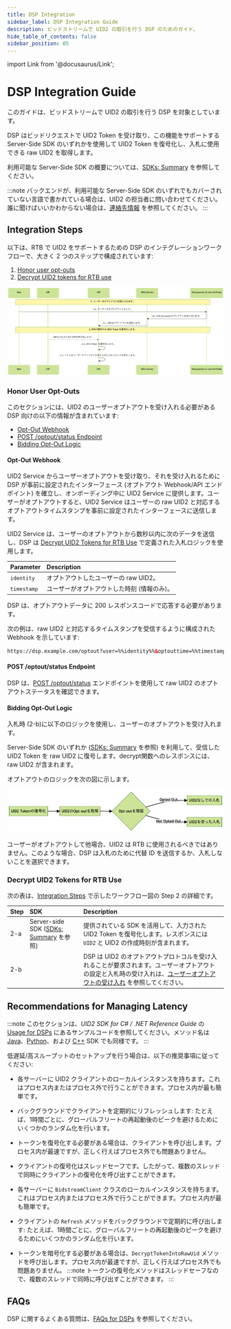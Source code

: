 ```yaml
---
title: DSP Integration
sidebar_label: DSP Integration Guide
description: ビッドストリームで UID2 の取引を行う DSP のためのガイド。
hide_table_of_contents: false
sidebar_position: 05
---
```


import Link from '@docusaurus/Link';

# DSP Integration Guide

このガイドは、<Link href="../ref-info/glossary-uid#gl-bidstream">ビッドストリーム</Link>で UID2 の取引を行う DSP を対象としています。

DSP はビッドリクエストで UID2 Token を受け取り、この機能をサポートする Server-Side SDK のいずれかを使用して UID2 Token を復号化し、入札に使用できる raw UID2 を取得します。

利用可能な Server-Side SDK の概要については、[SDKs: Summary](../sdks/summary-sdks.md) を参照してください。

:::note
バックエンドが、利用可能な Server-Side SDK のいずれでもカバーされていない言語で書かれている場合は、UID2 の担当者に問い合わせてください。誰に聞けばいいかわからない場合は、[連絡先情報](../getting-started/gs-account-setup.md#contact-info) を参照してください。
:::

## Integration Steps 

以下は、RTB で UID2 をサポートするための DSP のインテグレーションワークフローで、大きく 2 つのステップで構成されています:
1. [Honor user opt-outs](#honor-user-opt-outs)
2. [Decrypt UID2 tokens for RTB use](#decrypt-uid2-tokens-for-rtb-use)

![](images/dsp-guide-flow-mermaid.png)

### Honor User Opt-Outs

このセクションには、UID2 のユーザーオプトアウトを受け入れる必要がある DSP 向けの以下の情報が含まれています:

- [Opt-Out Webhook](#opt-out-webhook)
- [POST /optout/status Endpoint](#post-optoutstatus-endpoint)
- [Bidding Opt-Out Logic](#bidding-opt-out-logic)

#### Opt-Out Webhook

UID2 Service からユーザーオプトアウトを受け取り、それを受け入れるために DSP が事前に設定されたインターフェース (オプトアウト Webhook/API エンドポイント) を確立し、オンボーディング中に UID2 Service に提供します。ユーザーがオプトアウトすると、UID2 Service はユーザーの raw UID2 と対応するオプトアウトタイムスタンプを事前に設定されたインターフェースに送信します。

UID2 Service は、ユーザーのオプトアウトから数秒以内に次のデータを送信し、DSP は [Decrypt UID2 Tokens for RTB Use](#decrypt-uid2-tokens-for-rtb-use) で定義された入札ロジックを使用します。

| Parameter | Description |
| :--- | :--- |
| `identity` | オプトアウトしたユーザーの raw UID2。 |
| `timestamp` | ユーザーがオプトアウトした時刻 (情報のみ)。 |

DSP は、オプトアウトデータに 200 レスポンスコードで応答する必要があります。

次の例は、raw UID2 と対応するタイムスタンプを受信するように構成された Webhook を示しています:

```html
https://dsp.example.com/optout?user=%%identity%%&optouttime=%%timestamp%%
```

#### POST /optout/status Endpoint

DSP は、[POST&nbsp;/optout/status](../endpoints/post-optout-status.md) エンドポイントを使用して raw UID2 のオプトアウトステータスを確認できます。

#### Bidding Opt-Out Logic

入札時 (2-b)に以下のロジックを使用し、ユーザーのオプトアウトを受け入れます。

Server-Side SDK のいずれか ([SDKs: Summary](../sdks/summary-sdks.md) を参照) を利用して、受信した UID2 Token を raw UID2 に復号します。decrypt関数へのレスポンスには、raw UID2 が含まれます。

オプトアウトのロジックを次の図に示します。

![](images/dsp-guide-optout-check-mermaid.png)

ユーザーがオプトアウトして他場合、UID2 は RTB に使用されるべきではありません。このような場合、DSP は入札のために代替 ID を送信するか、入札しないことを選択できます。

### Decrypt UID2 Tokens for RTB Use

次の表は、[Integration Steps](#integration-steps) で示したワークフロー図の Step 2 の詳細です。

| Step | SDK | Description |
| :--- | :--- | :--- |
| 2-a  | Server-side SDK ([SDKs: Summary](../sdks/summary-sdks.md) を参照) | 提供されている SDK を活用して、入力された UID2 Token を復号化します。レスポンスには `UID2` と UID2 の作成時刻が含まれます。 |
| 2-b  | | DSP は UID2 のオプトアウトプロトコルを受け入れることが要求されます。ユーザーオプトアウトの設定と入札時の受け入れは、[ユーザーオプトアウトの受け入れ](#honor-user-opt-outs) を参照してください。 |

## Recommendations for Managing Latency

:::note
このセクションは、*UID2 SDK for C# / .NET Reference Guide* の [Usage for DSPs](../sdks/uid2-sdk-ref-csharp-dotnet.md#usage-for-dsps) にあるサンプルコードを参照してください。メソッド名は [Java](../sdks/uid2-sdk-ref-java.md#usage-for-dsps)、[Python](../sdks/uid2-sdk-ref-python.md#usage-for-dsps)、および [C++](../sdks/uid2-sdk-ref-cplusplus.md#interface) SDK でも同様です。
:::

低遅延/高スループットのセットアップを行う場合は、以下の推奨事項に従ってください:

- 各サーバーに UID2 クライアントのローカルインスタンスを持ちます。これはプロセス内またはプロセス外で行うことができます。プロセス内が最も簡単です。
- バックグラウンドでクライアントを定期的にリフレッシュします: たとえば、1時間ごとに、グローバルフリートの再起動後のピークを避けるためにいくつかのランダム化を行います。
- トークンを復号化する必要がある場合は、クライアントを呼び出します。プロセス内が最速ですが、正しく行えばプロセス外でも問題ありません。
- クライアントの復号化はスレッドセーフです。したがって、複数のスレッドで同時にクライアントの復号化を呼び出すことができます。


- 各サーバーに `BidstreamClient` クラスのローカルインスタンスを持ちます。これはプロセス内またはプロセス外で行うことができます。プロセス内が最も簡単です。
- クライアントの `Refresh` メソッドをバックグラウンドで定期的に呼び出します: たとえば、1時間ごとに、グローバルフリートの再起動後のピークを避けるためにいくつかのランダム化を行います。
- トークンを暗号化する必要がある場合は、`DecryptTokenIntoRawUid` メソッドを呼び出します。プロセス内が最速ですが、正しく行えばプロセス外でも問題ありません。
  :::note
  トークンの復号化メソッドはスレッドセーフなので、複数のスレッドで同時に呼び出すことができます。
  :::

## FAQs

DSP に関するよくある質問は、[FAQs for DSPs](../getting-started/gs-faqs.md#faqs-for-dsps) を参照してください。
